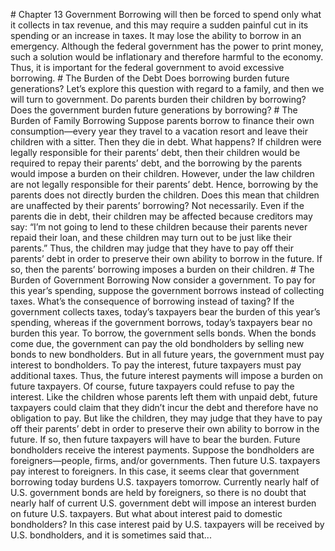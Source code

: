 \# Chapter 13 Government Borrowing will then be forced to spend only what it collects in tax revenue, and this may require a sudden painful cut in its spending or an increase in taxes. It may lose the ability to borrow in an emergency. Although the federal government has the power to print money, such a solution would be inflationary and therefore harmful to the economy. Thus, it is important for the federal government to avoid excessive borrowing. # The Burden of the Debt Does borrowing burden future generations? Let’s explore this question with regard to a family, and then we will turn to government. Do parents burden their children by borrowing? Does the government burden future generations by borrowing? # The Burden of Family Borrowing Suppose parents borrow to finance their own consumption—every year they travel to a vacation resort and leave their children with a sitter. Then they die in debt. What happens? If children were legally responsible for their parents’ debt, then their children would be required to repay their parents’ debt, and the borrowing by the parents would impose a burden on their children. However, under the law children are not legally responsible for their parents’ debt. Hence, borrowing by the parents does not directly burden the children. Does this mean that children are unaffected by their parents’ borrowing? Not necessarily. Even if the parents die in debt, their children may be affected because creditors may say: “I’m not going to lend to these children because their parents never repaid their loan, and these children may turn out to be just like their parents.” Thus, the children may judge that they have to pay off their parents’ debt in order to preserve their own ability to borrow in the future. If so, then the parents’ borrowing imposes a burden on their children. # The Burden of Government Borrowing Now consider a government. To pay for this year’s spending, suppose the government borrows instead of collecting taxes. What’s the consequence of borrowing instead of taxing? If the government collects taxes, today’s taxpayers bear the burden of this year’s spending, whereas if the government borrows, today’s taxpayers bear no burden this year. To borrow, the government sells bonds. When the bonds come due, the government can pay the old bondholders by selling new bonds to new bondholders. But in all future years, the government must pay interest to bondholders. To pay the interest, future taxpayers must pay additional taxes. Thus, the future interest payments will impose a burden on future taxpayers. Of course, future taxpayers could refuse to pay the interest. Like the children whose parents left them with unpaid debt, future taxpayers could claim that they didn’t incur the debt and therefore have no obligation to pay. But like the children, they may judge that they have to pay off their parents’ debt in order to preserve their own ability to borrow in the future. If so, then future taxpayers will have to bear the burden. Future bondholders receive the interest payments. Suppose the bondholders are foreigners—people, firms, and/or governments. Then future U.S. taxpayers pay interest to foreigners. In this case, it seems clear that government borrowing today burdens U.S. taxpayers tomorrow. Currently nearly half of U.S. government bonds are held by foreigners, so there is no doubt that nearly half of current U.S. government debt will impose an interest burden on future U.S. taxpayers. But what about interest paid to domestic bondholders? In this case interest paid by U.S. taxpayers will be received by U.S. bondholders, and it is sometimes said that...